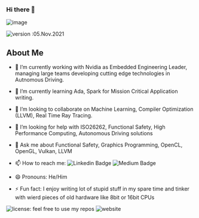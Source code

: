 ### Hi there 👋
![image](https://user-images.githubusercontent.com/135490/161689943-72898a04-b4fa-4a5e-98b0-030f02744c5b.png)

![version :05.Nov.2021](https://img.shields.io/badge/version-05.Nov.2021-informational)

## About Me 

- 🔭 I’m currently working with Nvidia as Embedded Engineering Leader, managing large teams developing cutting edge technologies in Autnomous Driving.
- 🌱 I’m currently learning Ada, Spark for Mission Critical Application writing.
- 👯 I’m looking to collaborate on Machine Learning, Compiler Optimization (LLVM), Real Time Ray Tracing.
- 🤔 I’m looking for help with ISO26262, Functional Safety, High Performance Computing, Autonomous Driving solutions
- 💬 Ask me about Functional Safety, Graphics Programming, OpenCL, OpenGL, Vulkan, LLVM
- 📫 How to reach me: ![Linkedin Badge](https://img.shields.io/badge/-kiranputtur-blue?style=flat-square&logo=Linkedin&logoColor=white&link=https://www.linkedin.com/in/kiranputtur/)
![Medium Badge](https://img.shields.io/badge/-@kiranputtur-03a57a?style=flat-square&labelColor=000000&logo=Medium&link=https://medium.com/@kiranputtur/)

- 😄 Pronouns: He/Him
- ⚡ Fun fact: I enjoy writing lot of stupid stuff in my spare time and tinker with wierd pieces of old hardware like 8bit or 16bit CPUs

![license: feel free to use my repos](https://img.shields.io/badge/license-feel%20free%20to%20use%20my%20repos-success)
![website](https://img.shields.io/badge/website-kputtur.github.io-informational)

<!--
**kputtur/kputtur** is a ✨ _special_ ✨ repository because its `README.md` (this file) appears on your GitHub profile.

Here are some ideas to get you started:

- 🔭 I’m currently working on ...
- 🌱 I’m currently learning ...
- 👯 I’m looking to collaborate on ...
- 🤔 I’m looking for help with ...
- 💬 Ask me about ...
- 📫 How to reach me: ...
- 😄 Pronouns: ...
- ⚡ Fun fact: ...
-->
